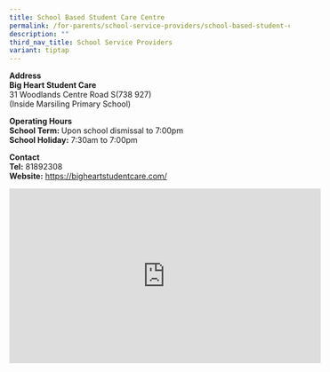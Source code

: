 ```yaml
---
title: School Based Student Care Centre
permalink: /for-parents/school-service-providers/school-based-student-care-centre/
description: ""
third_nav_title: School Service Providers
variant: tiptap
---
```

<p><strong>Address</strong> 
<br><strong>Big Heart Student Care</strong> 
<br>31 Woodlands Centre Road S(738 927)
<br>(Inside Marsiling Primary School)</p>
<p><strong>Operating Hours</strong>
<br><strong>School Term: </strong>Upon school dismissal to 7:00pm
<br><strong>School Holiday:</strong> 7:30am to 7:00pm</p>
<p><strong>Contact </strong>
<br><strong>Tel:</strong> 81892308
<br><strong>Website:</strong>  <a href="https://bigheartstudentcare.com/" rel="noopener noreferrer nofollow" target="_blank">https://bigheartstudentcare.com/</a>
</p>
<div class="iframe-wrapper">
<iframe height="315" width="560" allowfullscreen="true" frameborder="0" src="https://www.youtube.com/embed/vQKoE2luc20?si=YMwtpNXip2flAEvL"></iframe>
</div>
<p></p>